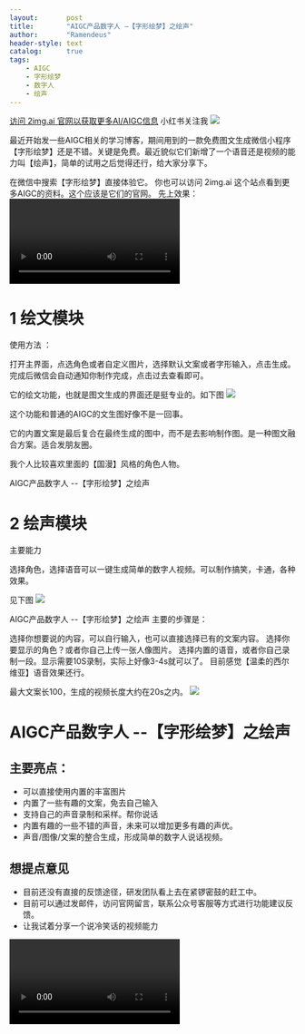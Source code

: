 ```yaml
---
layout:       post
title:        "AIGC产品数字人 –【字形绘梦】之绘声"
author:       "Ramendeus"
header-style: text
catalog:      true
tags:
    - AIGC
    - 字形绘梦
    - 数字人
    - 绘声
---
```


[访问 2img.ai 官网以获取更多AI/AIGC信息](https://2img.ai)
小红书关注我 ![](/img/a.jpg)

最近开始发一些AIGC相关的学习博客，期间用到的一款免费图文生成微信小程序【字形绘梦】还是不错。关键是免费。最近貌似它们新增了一个语音还是视频的能力叫【绘声】，简单的试用之后觉得还行，给大家分享下。

在微信中搜索【字形绘梦】直接体验它。
你也可以访问 2img.ai 这个站点看到更多AIGC的资料。这个应该是它们的官网。
先上效果：
<video src="/video/效果视频.mp4"></video>

# 1 绘文模块
使用方法 ：

打开主界面，点选角色或者自定义图片，选择默认文案或者字形输入，点击生成。完成后微信会自动通知你制作完成，点击过去查看即可。

它的绘文功能，也就是图文生成的界面还是挺专业的。如下图
![](/img/20250108-1.png)

这个功能和普通的AIGC的文生图好像不是一回事。

它的内置文案是最后复合在最终生成的图中，而不是去影响制作图。是一种图文融合方案。适合发朋友圈。

我个人比较喜欢里面的【国漫】风格的角色人物。

AIGC产品数字人 --【字形绘梦】之绘声
# 2 绘声模块
主要能力

选择角色，选择语音可以一键生成简单的数字人视频。可以制作搞笑，卡通，各种效果。

见下图
![](/img/20250108-2.png)

AIGC产品数字人 --【字形绘梦】之绘声
主要的步骤是：

选择你想要说的内容，可以自行输入，也可以直接选择已有的文案内容。
选择你要显示的角色？或者你自己上传一张人像图片。
选择内置的语音，或者你自己录制一段。显示需要10S录制，实际上好像3-4s就可以了。
目前感觉【温柔的西尔维亚】语音效果还行。

最大文案长100，生成的视频长度大约在20s之内。
![](/img/20250108-3.png)

# AIGC产品数字人 --【字形绘梦】之绘声

## 主要亮点：
- 可以直接使用内置的丰富图片
- 内置了一些有趣的文案，免去自己输入
- 支持自己的声音录制和采样。帮你说话
- 内置有趣的一些不错的声音，未来可以增加更多有趣的声优。
- 声音/图像/文案的整合生成，形成简单的数字人说话视频。


## 想提点意见
- 目前还没有直接的反馈途径，研发团队看上去在紧锣密鼓的赶工中。
- 目前可以通过发邮件，访问官网留言，联系公众号客服等方式进行功能建议反馈。
- 让我试着分享一个说冷笑话的视频能力

<video src="/video/2.mp4"></video>